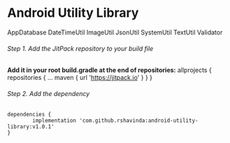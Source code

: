 # Android Utility Library

AppDatabase
DateTimeUtil
ImageUtil
JsonUtil
SystemUtil
TextUtil
Validator

###### Step 1. Add the JitPack repository to your build file
**Add it in your root build.gradle at the end of repositories:**
	allprojects {
		repositories {
			...
			maven { url 'https://jitpack.io' }
		}
	}

###### Step 2. Add the dependency
	dependencies {
	        implementation 'com.github.rshavinda:android-utility-library:v1.0.1'
	}
